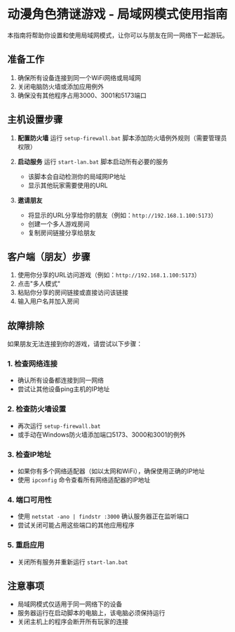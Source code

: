 # 动漫角色猜谜游戏 - 局域网模式使用指南

本指南将帮助你设置和使用局域网模式，让你可以与朋友在同一网络下一起游玩。

## 准备工作

1. 确保所有设备连接到同一个WiFi网络或局域网
2. 关闭电脑防火墙或添加应用例外
3. 确保没有其他程序占用3000、3001和5173端口

## 主机设置步骤

1. **配置防火墙**
   运行 `setup-firewall.bat` 脚本添加防火墙例外规则（需要管理员权限）

2. **启动服务**
   运行 `start-lan.bat` 脚本启动所有必要的服务
   - 该脚本会自动检测你的局域网IP地址
   - 显示其他玩家需要使用的URL

3. **邀请朋友**
   - 将显示的URL分享给你的朋友（例如：`http://192.168.1.100:5173`）
   - 创建一个多人游戏房间
   - 复制房间链接分享给朋友

## 客户端（朋友）步骤

1. 使用你分享的URL访问游戏（例如：`http://192.168.1.100:5173`）
2. 点击"多人模式"
3. 粘贴你分享的房间链接或直接访问该链接
4. 输入用户名并加入房间

## 故障排除

如果朋友无法连接到你的游戏，请尝试以下步骤：

### 1. 检查网络连接
- 确认所有设备都连接到同一网络
- 尝试让其他设备ping主机的IP地址

### 2. 检查防火墙设置
- 再次运行 `setup-firewall.bat`
- 或手动在Windows防火墙添加端口5173、3000和3001的例外

### 3. 检查IP地址
- 如果你有多个网络适配器（如以太网和WiFi），确保使用正确的IP地址
- 使用 `ipconfig` 命令查看所有网络适配器的IP地址

### 4. 端口可用性
- 使用 `netstat -ano | findstr :3000` 确认服务器正在监听端口
- 尝试关闭可能占用这些端口的其他应用程序

### 5. 重启应用
- 关闭所有服务并重新运行 `start-lan.bat`

## 注意事项

- 局域网模式仅适用于同一网络下的设备
- 服务器运行在启动脚本的电脑上，该电脑必须保持运行
- 关闭主机上的程序会断开所有玩家的连接 